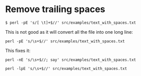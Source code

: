 # Remove trailing spaces

```
$ perl -pE 's/[ \t]+$//' src/examples/text_with_spaces.txt
```

This is not good as it will convert all the file into one long line:

```
perl -pE 's/\s+$//' src/examples/text_with_spaces.txt
```

This fixes it:

```
perl -nE 's/\s+$//; say' src/examples/text_with_spaces.txt
```

```
perl -lpE 's/\s+$//' src/examples/text_with_spaces.txt
```

